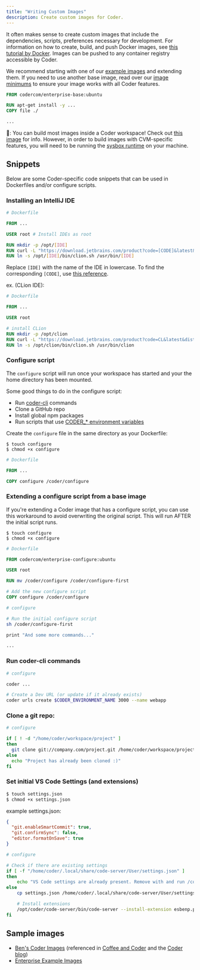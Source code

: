```yaml
---
title: "Writing Custom Images"
description: Create custom images for Coder.
---
```


It often makes sense to create custom images that include the dependencies, scripts, preferences necessary for development. For information on how to create, build, and push Docker images, see [this tutorial by Docker](http://blog.shippable.com/build-a-docker-image-and-push-it-to-docker-hub). Images can be pushed to any container registry accessible by Coder.

We recommend starting with one of our [example images](https://github.com/cdr/enterprise-images) and extending them. If you need to use another base image, read over our [image minimums](https://github.com/cdr/enterprise-images/#image-minimums) to ensure your image works with all Coder features.

```Dockerfile
FROM codercom/enterprise-base:ubuntu

RUN apt-get install -y ...
COPY file ./

...
```

📝: You can build most images inside a Coder workspace! Check out [this image](https://github.com/bpmct/cdr-images/tree/master/docker-sandbox) for info. However, in order to build images with CVM-specific features, you will need to be running the [sysbox runtime](https://github.com/nestybox/sysbox) on your machine.

## Snippets

Below are some Coder-specific code snippets that can be used in Dockerfiles and/or configure scripts.

### Installing an IntelliJ IDE

```Dockerfile
# Dockerfile

FROM ...

USER root # Install IDEs as root

RUN mkdir -p /opt/[IDE]
RUN curl -L "https://download.jetbrains.com/product?code=[CODE]&latest&distribution=linux" | tar -C /opt/[IDE] --strip-components 1 -xzvf
RUN ln -s /opt/[IDE]/bin/clion.sh /usr/bin/[IDE]
```

Replace `[IDE]` with the name of the IDE in lowercase. To find the corresponding `[CODE]`, use [this reference](https://plugins.jetbrains.com/docs/marketplace/product-codes.html).

ex. (CLion IDE):

```Dockerfile
# Dockerfile

FROM ...

USER root

# install CLion
RUN mkdir -p /opt/clion
RUN curl -L "https://download.jetbrains.com/product?code=CL&latest&distribution=linux" | tar -C /opt/clion --strip-components 1 -xzvf
RUN ln -s /opt/clion/bin/clion.sh /usr/bin/clion

```

### Configure script

The `configure` script will run once your workspace has started and your the home directory has been mounted.

Some good things to do in the configure script:

- Run [coder-cli](https://github.com/cdr/coder-cli) commands
- Clone a GitHub repo
- Install global npm packages
- Run scripts that use [CODER\_\* environment variables](https://help.coder.com/hc/en-us/articles/360059484653-Working-with-CODER-Environment-Variables)

Create the `configure` file in the same directory as your Dockerfile:

```shell
$ touch configure
$ chmod +x configure
```

```Dockerfile
# Dockerfile

FROM ...

COPY configure /coder/configure
```

### Extending a configure script from a base image

If you're extending a Coder image that has a configure script, you can use this workaround to avoid overwriting the original script. This will run AFTER the initial script runs.

```shell
$ touch configure
$ chmod +x configure
```

```Dockerfile
# Dockerfile

FROM codercom/enterprise-configure:ubuntu

USER root

RUN mv /coder/configure /coder/configure-first

# Add the new configure script
COPY configure /coder/configure
```

```sh
# configure

# Run the initial configure script
sh /coder/configure-first

print "And some more commands..."

...

```

### Run coder-cli commands

```sh
# configure

coder ...

# Create a Dev URL (or update if it already exists)
coder urls create $CODER_ENVIRONMENT_NAME 3000 --name webapp
```

### Clone a git repo:

```sh
# configure

if [ ! -d "/home/coder/workspace/project" ]
then
  git clone git://company.com/project.git /home/coder/workspace/project
else
  echo "Project has already been cloned :)"
fi
```

### Set initial VS Code Settings (and extensions)

```sh
$ touch settings.json
$ chmod +x settings.json
```

example settings.json:

```json
{
  "git.enableSmartCommit": true,
  "git.confirmSync": false,
  "editor.formatOnSave": true
}
```

```sh
# configure

# Check if there are existing settings
if [ -f "/home/coder/.local/share/code-server/User/settings.json" ]
then
    echo "VS Code settings are already present. Remove with and run /coder/configure to revert to defaults"
else
    cp settings.json /home/coder/.local/share/code-server/User/settings.json

    # Install extensions
    /opt/coder/code-server/bin/code-server --install-extension esbenp.prettier-vscode
fi
```

## Sample images

- [Ben's Coder Images](https://github.com/bpmct/cdr-images) (referenced in [Coffee and Coder](https://community.coder.com/coffee-and-coder) and the [Coder blog](https://coder.com/blog))
- [Enterprise Example Images](https://github.com/cdr/enterprise-images)
